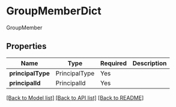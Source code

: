 # GroupMemberDict

GroupMember

## Properties
| Name | Type | Required | Description |
| ------------ | ------------- | ------------- | ------------- |
**principalType** | PrincipalType | Yes |  |
**principalId** | PrincipalId | Yes |  |


[[Back to Model list]](../../../README.md#models-v2-link) [[Back to API list]](../../README.md#documentation-for-api-endpoints) [[Back to README]](../../README.md)
